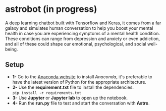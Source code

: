 # astrobot (in progress)
A deep learning chatbot built with Tensorflow and Keras, it comes from a far galaxy and simulates human conversation to help you boost your mental health in case you are experiencing symptoms of a mental health condition. These conditions can range from depression and anxiety or even addiction, and all of these could shape our emotional, psychological, and social well-being. 

## Setup

* **1-** Go to the [Anaconda website](https://www.anaconda.com/) to install *Anaconda*, it's preferable to have the latest version of Python for the appropriate architecture.
* **2-** Use the **requirement.txt** file to install the dependencies.<br>
`pip install -r requirements.txt`
* **3-** Use **Jupyter** or **Jupyter lab** to open up the notebook.
* **4-** Run the **run.py** file to test and start the conversation with **Astro**.
